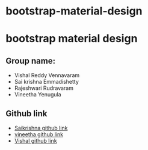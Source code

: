# bootstrap-material-design

# bootstrap material design

## Group name:
  * Vishal Reddy Vennavaram
  * Sai krishna Emmadishetty
  * Rajeshwari Rudravaram
  * Vineetha Yenugula 
  
## Github link
  * [Saikrishna github link](https://saikrishna1545.github.io/testcase/)
  * [vineetha github link](https://github.com/vineetha1996)
  * [Vishal github link](https://vishalreddy114.github.io/first/)


